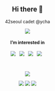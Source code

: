 <h2 align='center'> Hi there 👋 </h2>


<p align='center'>
  42seoul cadet @ycha
</p>

<p align="center">  
  <a href="https://hits.seeyoufarm.com"><img src="https://hits.seeyoufarm.com/api/count/incr/badge.svg?url=https%3A%2F%2Fgithub.com%2FSkyrich2000&count_bg=%2379C83D&title_bg=%23555555&icon=github.svg&icon_color=%23E7E7E7&title=hits&edge_flat=false"/></a>
</p>

<h4 align='center'> I’m interested in</h4>

<p align="center">
  <img src="https://img.shields.io/badge/TypeScript-007ACC?style=for-the-badge&logo=typescript&logoColor=white" />&nbsp;&nbsp;
  <img src="https://img.shields.io/badge/Node.js-339933?style=for-the-badge&logo=nodedotjs&logoColor=white" />&nbsp;&nbsp;
  <img src="https://img.shields.io/badge/nestjs-E0234E?style=for-the-badge&logo=nestjs&logoColor=white" />&nbsp;&nbsp;
  <img src="https://img.shields.io/badge/AWS-FF9900?style=for-the-badge&logo=amazonaws&logoColor=white" />&nbsp;&nbsp;
</p>

<!--
<p align="center">
  <img src="https://img.shields.io/badge/C-00599C?style=for-the-badge&logo=c&logoColor=white" />&nbsp;&nbsp;
  <img src="https://img.shields.io/badge/C%2B%2B-00599C?style=for-the-badge&logo=c%2B%2B&logoColor=white" />&nbsp;&nbsp;
  <img src="https://img.shields.io/badge/JavaScript-323330?style=for-the-badge&logo=javascript&logoColor=F7DF1E" />&nbsp;&nbsp;
  <img src="https://img.shields.io/badge/Express.js-000000?style=for-the-badge&logo=express&logoColor=white" />&nbsp;&nbsp;
  <img src="https://img.shields.io/badge/Jest-C21325?style=for-the-badge&logo=jest&logoColor=white" />&nbsp;&nbsp;
  <img src="https://img.shields.io/badge/Docker-2496ED?style=for-the-badge&logo=docker&logoColor=white" />&nbsp;&nbsp;
  <img src="https://img.shields.io/badge/Nginx-009639?style=for-the-badge&logo=nginx&logoColor=white" />&nbsp;&nbsp;
  <img src="https://img.shields.io/badge/Linux-FCC624?style=for-the-badge&logo=linux&logoColor=black" />&nbsp;&nbsp;
  <img src="https://img.shields.io/badge/Python-FFD43B?style=for-the-badge&logo=python&logoColor=blue" />&nbsp;&nbsp;
</p>
-->

</br>

<p align="center">  
  <a href="https://github.com/anuraghazra/github-readme-stats"><img src="https://github-readme-stats.vercel.app/api?username=skyrich2000"/></a>
</p>


<p align='center'>
  <a href="https://www.linkedin.com/in/%EC%98%81%ED%9B%88-%EC%B0%A8-43658a234/"><img src="https://img.shields.io/badge/linkedin-0077B5?&style=flat-square&logo=linkedin&logoColor=white" /></a>
  <a href=""><img src="https://img.shields.io/badge/notion-000000?&style=flat-square&logo=notion&logoColor=white" /></a>
  <a href="mailto:petercha2000@gmail.com"><img src="https://img.shields.io/badge/gmail-D14836?&style=flat-square&logo=gmail&logoColor=white" /></a>

</p>

<!--
link
https://80000coding.oopy.io/fafbee5b-f464-4808-9572-5e378026e5e2

design
https://github.com/coderjojo/creative-profile-readme
https://github.com/StefanyVasc/StefanyVasc/blob/master/README.md#

stats
https://github.com/anuraghazra/github-readme-stats

badges
https://github.com/alexandresanlim/Badges4-README.md-Profile
https://shields.io/
https://simpleicons.org/
-->
